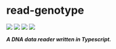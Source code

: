 # read-genotype

![](https://github.com/arbre-app/read-genotype/actions/workflows/build.yml/badge.svg)
![](https://img.shields.io/npm/v/read-genotype?color=brightgreen)
![](https://img.shields.io/librariesio/dependents/npm/read-genotype)
![](https://img.shields.io/npm/l/read-genotype?color=brightgreen)

***A DNA data reader written in Typescript.***
